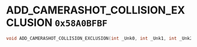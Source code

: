# ADD_CAMERASHOT_COLLISION_EXCLUSION `0x58A0BFBF`

```cpp
void ADD_CAMERASHOT_COLLISION_EXCLUSION(int _Unk0, int _Unk1, int _Unk2);
```
